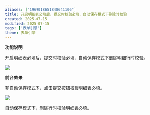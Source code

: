 ```yaml
---
aliases: ["1969018651848641106"]
title: 开启明细表必填后，提交时校验必填，自动保存模式下删除时校验
created: 2025-07-15
modified: 2025-07-15
tags: ['表单引擎']
theme: 表单引擎
---
```


**功能说明**

开启明细表必填后，提交时校验必填，自动保存模式下删除明细行时校验。

![](https://myhelpdoc.oss-cn-heyuan.aliyuncs.com/mdimages/2d24938cc33216a91fcc4de88e07193e.jpg)

**前台效果**

非自动保存模式下，点击提交按钮校验明细表必填。

![](https://myhelpdoc.oss-cn-heyuan.aliyuncs.com/mdimages/7b219aa5ce09ab299579df1e0a5de5f5.jpg)

自动保存模式下，删除行时校验明细表必填。

